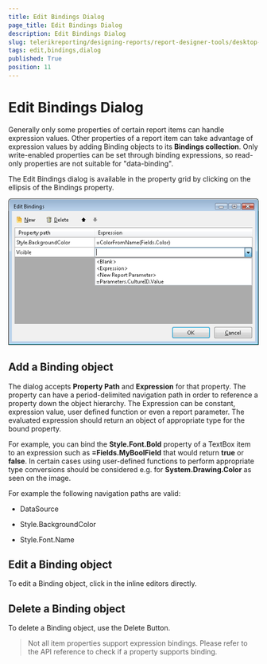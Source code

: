 ```yaml
---
title: Edit Bindings Dialog
page_title: Edit Bindings Dialog 
description: Edit Bindings Dialog
slug: telerikreporting/designing-reports/report-designer-tools/desktop-designers/tools/edit-bindings-dialog
tags: edit,bindings,dialog
published: True
position: 11
---
```


# Edit Bindings Dialog

Generally only some properties of certain report items can handle expression values. Other properties of a report item can take advantage of expression values by adding Binding objects to its __Bindings collection__. Only write-enabled properties can be set through binding expressions, so read-only properties are not suitable for "data-binding".

The Edit Bindings dialog is available in the property grid by clicking on the ellipsis of the Bindings property. 

  ![](images/UI/Bindings.png)

## Add a Binding object

The dialog accepts __Property Path__ and __Expression__ for that property. The property can have a period-delimited navigation path in order to reference a property down the object hierarchy. The Expression can be constant, expression value, user defined function or even a report parameter. The evaluated expression should return an object of appropriate type for the bound property.

For example, you can bind the __Style.Font.Bold__ property of a TextBox item to an expression such as __=Fields.MyBoolField__ that would return __true__ or __false__. In certain cases using user-defined functions to perform appropriate type conversions should be considered e.g. for __System.Drawing.Color__ as seen on the image.

For example the following navigation paths are valid: 

* DataSource                 

* Style.BackgroundColor                 

* Style.Font.Name                 


## Edit a Binding object

To edit a Binding object, click in the inline editors directly.

## Delete a Binding object

To delete a Binding object, use the Delete Button.

> Not all item properties support expression bindings. Please refer to the API reference to check if a property supports binding. 
